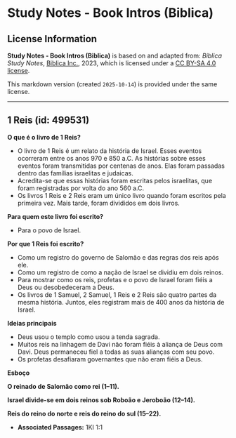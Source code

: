 # Study Notes - Book Intros (Biblica)

## License Information

**Study Notes - Book Intros (Biblica)** is based on and adapted from: _Biblica Study Notes_, [Biblica Inc.](https://www.biblica.com/), 2023, which is licensed under a [CC BY-SA 4.0 license](https://creativecommons.org/licenses/by-sa/4.0/legalcode.en).

This markdown version (created `2025-10-14`) is provided under the same license.



--------------------------------

## 1 Reis (id: 499531)

**O que é o livro de 1 Reis?**

* O livro de 1 Reis é um relato da história de Israel. Esses eventos ocorreram entre os anos 970 e 850 a.C. As histórias sobre esses eventos foram transmitidas por centenas de anos. Elas foram passadas dentro das famílias israelitas e judaicas.
* Acredita\-se que essas histórias foram escritas pelos israelitas, que foram registradas por volta do ano 560 a.C.
* Os livros 1 Reis e 2 Reis eram um único livro quando foram escritos pela primeira vez. Mais tarde, foram divididos em dois livros.

**Para quem este livro foi escrito?**

* Para o povo de Israel.

**Por que 1 Reis foi escrito?**

* Como um registro do governo de Salomão e das regras dos reis após ele.
* Como um registro de como a nação de Israel se dividiu em dois reinos.
* Para mostrar como os reis, profetas e o povo de Israel foram fiéis a Deus ou desobedeceram a Deus.
* Os livros de 1 Samuel, 2 Samuel, 1 Reis e 2 Reis são quatro partes da mesma história. Juntos, eles registram mais de 400 anos da história de Israel.

**Ideias principais**

* Deus usou o templo como usou a tenda sagrada.
* Muitos reis na linhagem de Davi não foram fiéis à aliança de Deus com Davi. Deus permaneceu fiel a todas as suas alianças com seu povo.
* Os profetas desafiaram governantes que não eram fiéis a Deus.

**Esboço**

**O reinado de Salomão como rei (1–11\).**

**Israel divide\-se em dois reinos sob Roboão e Jeroboão (12–14\).**

**Reis do reino do norte e reis do reino do sul (15–22\).**

* **Associated Passages:** 1KI 1:1

